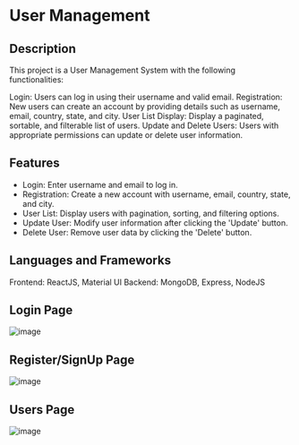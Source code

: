 # User Management

## Description
This project is a User Management System with the following functionalities:

Login: Users can log in using their username and valid email.
Registration: New users can create an account by providing details such as username, email, country, state, and city.
User List Display: Display a paginated, sortable, and filterable list of users.
Update and Delete Users: Users with appropriate permissions can update or delete user information.

## Features
* Login: Enter username and email to log in.
* Registration: Create a new account with username, email, country, state, and city.
* User List: Display users with pagination, sorting, and filtering options.
* Update User: Modify user information after clicking the 'Update' button.
* Delete User: Remove user data by clicking the 'Delete' button.

## Languages and Frameworks
Frontend: ReactJS, Material UI
Backend: MongoDB, Express, NodeJS

## Login Page
![image](https://github.com/kashishfatima253/interview-assessment/assets/128344656/a47345f0-e6d8-4aab-b3e3-2fecdda870e2)

## Register/SignUp Page
![image](https://github.com/kashishfatima253/interview-assessment/assets/128344656/bdf1d52d-41b5-4835-9a73-ad138cabae92)


## Users Page
![image](https://github.com/kashishfatima253/interview-assessment/assets/128344656/74cbe05d-680f-4392-8c3c-2b71648ec827)

